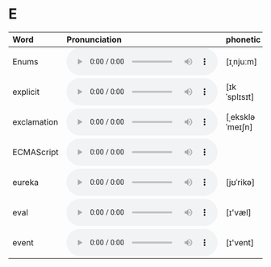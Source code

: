 
# E

| Word  | Pronunciation | phonetic |
| :-- | :-- | :-- |
| Enums | <audio src="/public/audio/Enums.mp3" controls="controls" controlslist="nodownload"></audio> | [ɪˌnjuːm] |
| explicit | <audio src="/public/audio/explicit.mp3" controls="controls" controlslist="nodownload"></audio> | [ɪkˈsplɪsɪt] |
| exclamation | <audio src="/public/audio/exclamation.mp3" controls="controls" controlslist="nodownload"></audio> | [ˌekskləˈmeɪʃn] |
| ECMAScript | <audio src="/public/audio/ECMAScript.mp3" controls="controls" controlslist="nodownload"></audio> |  |
| eureka | <audio src="/public/audio/eureka.mp3" controls="controls" controlslist="nodownload"></audio> | [jʊˈrikə] |
| eval | <audio src="/public/audio/eval.mp3" controls="controls" controlslist="nodownload"></audio> | [ɪ'væl] |
| event | <audio src="/public/audio/event.mp3" controls="controls" controlslist="nodownload"></audio> | [ɪ'vent] |
